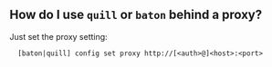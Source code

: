 ## How do I use `quill` or `baton` behind a proxy?

Just set the proxy setting:

```
  [baton|quill] config set proxy http://[<auth>@]<host>:<port>
```

[meta:title]: <> (FAQ)